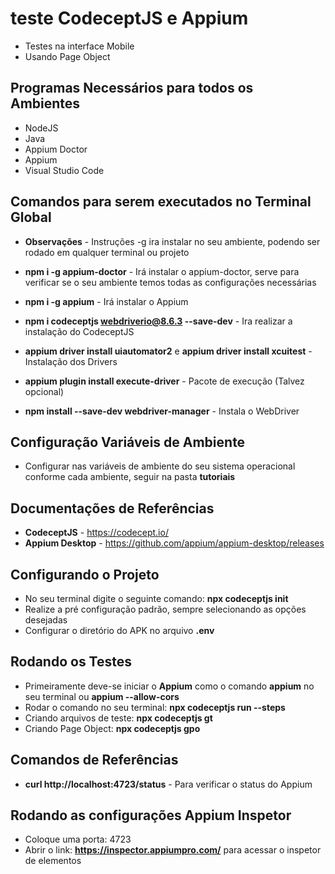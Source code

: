 # teste CodeceptJS e Appium

* Testes na interface Mobile
* Usando Page Object

## Programas Necessários para todos os Ambientes

* NodeJS
* Java
* Appium Doctor
* Appium
* Visual Studio Code

## Comandos para serem executados no Terminal Global

* **Observações** - Instruções -g ira instalar no seu ambiente, podendo ser rodado em qualquer terminal ou projeto

* **npm i -g appium-doctor** - Irá instalar o appium-doctor, serve para verificar se o seu ambiente temos todas as configurações necessárias
* **npm i -g appium** - Irá instalar o Appium
* **npm i codeceptjs webdriverio@8.6.3 --save-dev** - Ira realizar a instalação do CodeceptJS
* **appium driver install uiautomator2** e **appium driver install xcuitest** - Instalação dos Drivers
* **appium plugin install execute-driver** - Pacote de execução (Talvez opcional)
* **npm install --save-dev webdriver-manager** - Instala o WebDriver

## Configuração Variáveis de Ambiente

* Configurar nas variáveis de ambiente do seu sistema operacional conforme cada ambiente, seguir na pasta **tutoriais**

## Documentações de Referências

* **CodeceptJS** - https://codecept.io/
* **Appium Desktop** - https://github.com/appium/appium-desktop/releases

## Configurando o Projeto

* No seu terminal digite o seguinte comando: **npx codeceptjs init**
* Realize a pré configuração padrão, sempre selecionando as opções desejadas
* Configurar o diretório do APK no arquivo **.env**

## Rodando os Testes

* Primeiramente deve-se iniciar o **Appium** como o comando **appium** no seu terminal ou **appium --allow-cors**
* Rodar o comando no seu terminal: **npx codeceptjs run --steps**
* Criando arquivos de teste: **npx codeceptjs gt**
* Criando Page Object: **npx codeceptjs gpo**

## Comandos de Referências

* **curl http://localhost:4723/status** - Para verificar o status do Appium

## Rodando as configurações Appium Inspetor

* Coloque uma porta: 4723
* Abrir o link: **https://inspector.appiumpro.com/** para acessar o inspetor de elementos